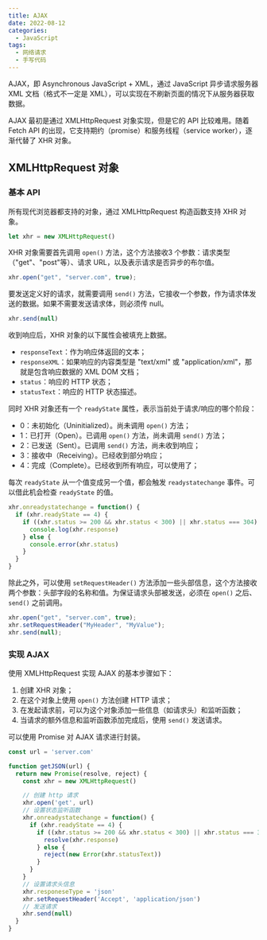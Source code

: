 ```yaml
---
title: AJAX
date: 2022-08-12
categories:
  - JavaScript
tags:
  - 网络请求
  - 手写代码
---
```


AJAX，即 Asynchronous JavaScript + XML，通过 JavaScript 异步请求服务器 XML 文档（格式不一定是 XML），可以实现在不刷新页面的情况下从服务器获取数据。

AJAX 最初是通过 XMLHttpRequest 对象实现，但是它的 API 比较难用。随着 Fetch API 的出现，它支持期约（promise）和服务线程（service worker），逐渐代替了 XHR 对象。

## XMLHttpRequest 对象

### 基本 API

所有现代浏览器都支持的对象，通过 XMLHttpRequest 构造函数支持 XHR 对象。

```js
let xhr = new XMLHttpRequest()
```

XHR 对象需要首先调用 `open()` 方法，这个方法接收3 个参数：请求类型（"get"、"post"等）、请求 URL，以及表示请求是否异步的布尔值。

```js
xhr.open("get", "server.com", true);
```

要发送定义好的请求，就需要调用 `send()` 方法，它接收一个参数，作为请求体发送的数据。如果不需要发送请求体，则必须传 null。

```js
xhr.send(null)
```

收到响应后，XHR 对象的以下属性会被填充上数据。

* `responseText`：作为响应体返回的文本；
* `responseXML`：如果响应的内容类型是 "text/xml" 或 "application/xml"，那就是包含响应数据的 XML DOM 文档；
* `status`：响应的 HTTP 状态；
* `statusText`：响应的 HTTP 状态描述。

同时 XHR 对象还有一个 `readyState` 属性，表示当前处于请求/响应的哪个阶段：

* 0：未初始化（Uninitialized）。尚未调用 `open()` 方法；
* 1：已打开（Open）。已调用 `open()` 方法，尚未调用 `send()` 方法；
* 2：已发送（Sent）。已调用 `send()` 方法，尚未收到响应；
* 3：接收中（Receiving）。已经收到部分响应；
* 4：完成（Complete）。已经收到所有响应，可以使用了；

每次 `readyState` 从一个值变成另一个值，都会触发 `readystatechange` 事件。可以借此机会检查 `readyState` 的值。

```js
xhr.onreadystatechange = function() {
  if (xhr.readyState == 4) {
    if ((xhr.status >= 200 && xhr.status < 300) || xhr.status === 304) {
      console.log(xhr.response)
    } else {
      console.error(xhr.status)
    }
  }
}
```

除此之外，可以使用 `setRequestHeader()` 方法添加一些头部信息，这个方法接收两个参数：头部字段的名称和值。为保证请求头部被发送，必须在 `open()` 之后、`send()` 之前调用。

```js
xhr.open("get", "server.com", true);
xhr.setRequestHeader("MyHeader", "MyValue");
xhr.send(null);
```

### 实现 AJAX

使用 XMLHttpRequest 实现 AJAX 的基本步骤如下：

1. 创建 XHR 对象；
2. 在这个对象上使用 `open()` 方法创建 HTTP 请求；
3. 在发起请求前，可以为这个对象添加一些信息（如请求头）和监听函数；
4. 当请求的额外信息和监听函数添加完成后，使用 `send()` 发送请求。

可以使用 Promise 对 AJAX 请求进行封装。

```js
const url = 'server.com'

function getJSON(url) {
  return new Promise(resolve, reject) {
    const xhr = new XMLHttpRequest()

    // 创建 http 请求
    xhr.open('get', url)
    // 设置状态监听函数
    xhr.onreadystatechange = function() {
      if (xhr.readyState == 4) {
        if ((xhr.status >= 200 && xhr.status < 300) || xhr.status === 304) {
          resolve(xhr.response)
        } else {
          reject(new Error(xhr.statusText))
        }
      }
    }
    // 设置请求头信息
    xhr.responeseType = 'json'
    xhr.setRequestHeader('Accept', 'application/json')
    // 发送请求
    xhr.send(null)
  }
}
```